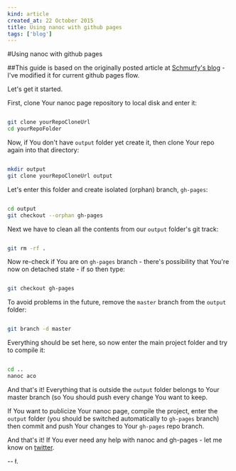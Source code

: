 ```yaml
---
kind: article
created_at: 22 October 2015
title: Using nanoc with github pages
tags: ['blog']
---
```


#Using nanoc with github pages

##This guide is based on the originally posted article at [Schmurfy's blog](http://schmurfy.github.io/2011/05/06/create_your_github_user_page_with_nanoc.html) - I've modified it for current github pages flow.

Let's get it started.

First, clone Your nanoc page repository to local disk and enter it:

~~~bash

git clone yourRepoCloneUrl
cd yourRepoFolder
~~~

Now, if You don't have `output` folder yet create it, then clone Your repo again into that directory:

~~~bash

mkdir output
git clone yourRepoCloneUrl output
~~~

Let's enter this folder and create isolated (orphan) branch, `gh-pages`:

~~~bash

cd output
git checkout --orphan gh-pages
~~~

Next we have to clean all the contents from our `output` folder's git track:

~~~bash

git rm -rf .
~~~

Now re-check if You are on `gh-pages` branch - there's possibility that You're now on detached state - if so then type:

~~~bash

git checkout gh-pages
~~~ 

To avoid problems in the future, remove the `master` branch from the `output` folder:

~~~bash

git branch -d master
~~~

Everything should be set here, so now enter the main project folder and try to compile it:

~~~bash

cd ..
nanoc aco
~~~

And that's it! Everything that is outside the `output` folder belongs to Your master branch (so You should push every change You want to keep.

If You want to publicize Your nanoc page, compile the project, enter the `output` folder (you should be switched automatically to `gh-pages` branch) then commit and push Your changes to Your `gh-pages` repo branch.

And that's it! If You ever need any help with nanoc and gh-pages - let me know on [twitter](http://twitter.com/lukaszkups).

-- ł.
